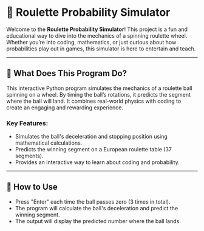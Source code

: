 # 🎲 Roulette Probability Simulator

Welcome to the **Roulette Probability Simulator**! This project is a fun and educational way to dive into the mechanics of a spinning roulette wheel. Whether you’re into coding, mathematics, or just curious about how probabilities play out in games, this simulator is here to entertain and teach.

---

## 🧐 What Does This Program Do?

This interactive Python program simulates the mechanics of a roulette ball spinning on a wheel. By timing the ball’s rotations, it predicts the segment where the ball will land. It combines real-world physics with coding to create an engaging and rewarding experience. 

### Key Features:
- Simulates the ball's deceleration and stopping position using mathematical calculations.
- Predicts the winning segment on a European roulette table (37 segments).
- Provides an interactive way to learn about coding and probability.

---

## 🚀 How to Use
- Press "Enter" each time the ball passes zero (3 times in total).
- The program will calculate the ball's deceleration and predict the winning segment.
- The output will display the predicted number where the ball lands.

